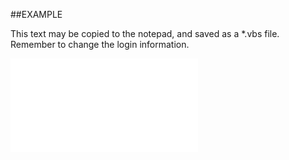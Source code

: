 

##EXAMPLE

This text may be copied to the notepad, and saved as a *.vbs file. Remember to change the login information.

![](../../Examples/vbs/SOTimeZones.ConvertBase2LocalDate.vbs.txt)





